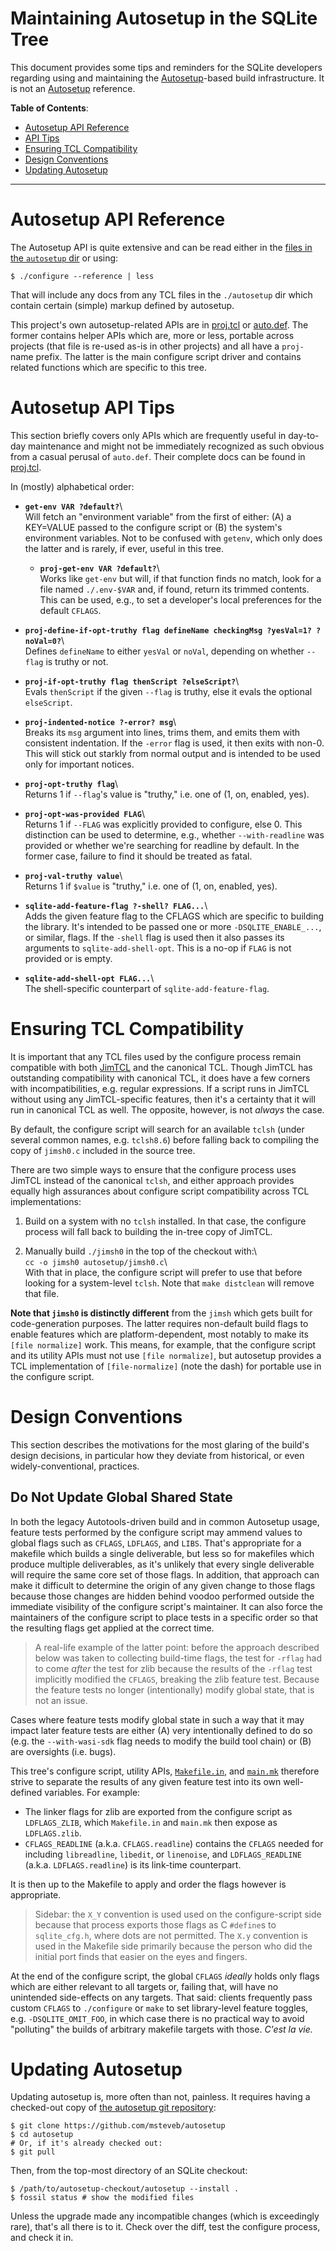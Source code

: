 Maintaining Autosetup in the SQLite Tree
========================================================================

This document provides some tips and reminders for the SQLite
developers regarding using and maintaining the [Autosetup][]-based
build infrastructure. It is not an [Autosetup][] reference.

**Table of Contents**:

- [Autosetup API Reference](#apiref)
- [API Tips](#apitips)
- [Ensuring TCL Compatibility](#tclcompat)
- [Design Conventions](#conventions)
- [Updating Autosetup](#updating)

------------------------------------------------------------------------

<a name="apiref"></a>
Autosetup API Reference
========================================================================

The Autosetup API is quite extensive and can be read either in
the [files in the `autosetup` dir](/dir/autosetup) or using:

>
```
$ ./configure --reference | less
```

That will include any docs from any TCL files in the `./autosetup` dir
which contain certain (simple) markup defined by autosetup.

This project's own autosetup-related APIs are in [proj.tcl][] or
[auto.def][].  The former contains helper APIs which are, more or
less, portable across projects (that file is re-used as-is in other
projects) and all have a `proj-` name prefix. The latter is the main
configure script driver and contains related functions which are
specific to this tree.


<a name="apitips"></a>
Autosetup API Tips
========================================================================

This section briefly covers only APIs which are frequently useful in
day-to-day maintenance and might not be immediately recognized as such
obvious from a casual perusal of `auto.def`. Their complete docs can be
found in [proj.tcl][].

In (mostly) alphabetical order:

- **`get-env VAR ?default?`**\  
  Will fetch an "environment variable"
  from the first of either: (A) a KEY=VALUE passed to the configure
  script or (B) the system's environment variables. Not to be confused
  with `getenv`, which only does the latter and is rarely, if ever,
  useful in this tree.
  - **`proj-get-env VAR ?default?`**\  
    Works like `get-env` but will, if that function finds no match,
    look for a file named `./.env-$VAR` and, if found, return its
    trimmed contents. This can be used, e.g., to set a developer's
    local preferences for the default `CFLAGS`.

- **`proj-define-if-opt-truthy flag defineName checkingMsg ?yesVal=1? ?noVal=0?`**\  
  Defines `defineName` to either `yesVal` or `noVal`, depending on
  whether `--flag` is truthy or not.

- **`proj-if-opt-truthy flag thenScript ?elseScript?`**\  
  Evals `thenScript` if the given `--flag` is truthy, else it
  evals the optional `elseScript`.

- **`proj-indented-notice ?-error? msg`**\  
  Breaks its `msg` argument into lines, trims them, and emits them
  with consistent indentation. If the `-error` flag is used, it then
  exits with non-0. This will stick out starkly from normal output
  and is intended to be used only for important notices.

- **`proj-opt-truthy flag`**\  
  Returns 1 if `--flag`'s value is "truthy," i.e. one of (1, on,
  enabled, yes).

- **`proj-opt-was-provided FLAG`**\  
  Returns 1 if `--FLAG` was explicitly provided to configure,
  else 0. This distinction can be used to determine, e.g., whether
  `--with-readline` was provided or whether we're searching for
  readline by default. In the former case, failure to find it should
  be treated as fatal.

- **`proj-val-truthy value`**\  
  Returns 1 if `$value` is "truthy," i.e. one of (1, on, enabled,
  yes).

- **`sqlite-add-feature-flag ?-shell? FLAG...`**\  
  Adds the given feature flag to the CFLAGS which are specific to building
  the library. It's intended to be passed one or more `-DSQLITE_ENABLE_...`,
  or similar, flags. If the `-shell` flag is used then it also passes
  its arguments to `sqlite-add-shell-opt`. This is a no-op if `FLAG`
  is not provided or is empty.

- **`sqlite-add-shell-opt FLAG...`**\  
  The shell-specific counterpart of `sqlite-add-feature-flag`.

<a name="tclcompat"></a>
Ensuring TCL Compatibility
========================================================================

It is important that any TCL files used by the configure process
remain compatible with both [JimTCL][] and the canonical TCL. Though
JimTCL has outstanding compatibility with canonical TCL, it does have
a few corners with incompatibilities, e.g. regular expressions. If a
script runs in JimTCL without using any JimTCL-specific features, then
it's a certainty that it will run in canonical TCL as well. The
opposite, however, is not _always_ the case.

By default, the configure script will search for an available `tclsh`
(under several common names, e.g. `tclsh8.6`) before falling back to
compiling the copy of `jimsh0.c` included in the source tree.

There are two simple ways to ensure that the configure process uses
JimTCL instead of the canonical `tclsh`, and either approach provides
equally high assurances about configure script compatibility across
TCL implementations:

1. Build on a system with no `tclsh` installed. In that case, the
   configure process will fall back to building the in-tree copy of
   JimTCL.

2. Manually build `./jimsh0` in the top of the checkout with:\  
   `cc -o jimsh0 autosetup/jimsh0.c`\  
   With that in place, the configure script will prefer to use that
   before looking for a system-level `tclsh`. Note that `make distclean`
   will remove that file.

**Note that `jimsh0` is distinctly different** from the `jimsh` which
gets built for code-generation purposes. The latter requires
non-default build flags to enable features which are
platform-dependent, most notably to make its `[file normalize]`
work. This means, for example, that the configure script and its
utility APIs must not use `[file normalize]`, but autosetup provides a
TCL implementation of `[file-normalize]` (note the dash) for portable
use in the configure script.


<a name="conventions"></a>
Design Conventions
========================================================================

This section describes the motivations for the most glaring of the
build's design decisions, in particular how they deviate from
historical, or even widely-conventional, practices.

Do Not Update Global Shared State
------------------------------------------------------------------------

In both the legacy Autotools-driven build and in common Autosetup
usage, feature tests performed by the configure script may ammend
values to global flags such as `CFLAGS`, `LDFLAGS`, and `LIBS`.
That's appropriate for a makefile which builds a single deliverable,
but less so for makefiles which produce multiple deliverables, as it's
unlikely that every single deliverable will require the same core set
of those flags.  In addition, that approach can make it difficult to
determine the origin of any given change to those flags because those
changes are hidden behind voodoo performed outside the immediate
visibility of the configure script's maintainer. It can also force the
maintainers of the configure script to place tests in a specific order
so that the resulting flags get applied at the correct time.

> A real-life example of the latter point: before the approach
  described below was taken to collecting build-time flags, the test
  for `-rflag` had to come _after_ the test for zlib because the
  results of the `-rflag` test implicitly modified the `CFLAGS`,
  breaking the zlib feature test. Because the feature tests no longer
  (intentionally) modify global state, that is not an issue.

Cases where feature tests modify global state in such a way that it
may impact later feature tests are either (A) very intentionally
defined to do so (e.g. the `--with-wasi-sdk` flag needs to modify the
build tool chain) or (B) are oversights (i.e. bugs).

This tree's configure script, utility APIs,
[`Makefile.in`](/file/Makefile.in), and [`main.mk`](/file/main.mk)
therefore strive to separate the results of any given feature test
into its own well-defined variables. For example:

- The linker flags for zlib are exported from the configure script as
  `LDFLAGS_ZLIB`, which `Makefile.in` and `main.mk` then expose as
  `LDFLAGS.zlib`.
- `CFLAGS_READLINE` (a.k.a. `CFLAGS.readline`) contains the `CFLAGS`
  needed for including `libreadline`, `libedit`, or `linenoise`, and
  `LDFLAGS_READLINE` (a.k.a. `LDFLAGS.readline`) is its link-time
  counterpart.

It is then up to the Makefile to apply and order the flags however is
appropriate.

> Sidebar: the `X_Y` convention is used used on the configure-script
  side because that process exports those flags as C `#define`s to
  `sqlite_cfg.h`, where dots are not permitted.  The `X.y` convention
  is used in the Makefile side primarily because the person who did
  the initial port finds that easier on the eyes and fingers.

At the end of the configure script, the global `CFLAGS` _ideally_
holds only flags which are either relevant to all targets or, failing
that, will have no unintended side-effects on any targets. That said:
clients frequently pass custom `CFLAGS` to `./configure` or `make` to
set library-level feature toggles, e.g. `-DSQLITE_OMIT_FOO`, in which
case there is no practical way to avoid "polluting" the builds of
arbitrary makefile targets with those. _C'est la vie._


<a name="updating"></a>
Updating Autosetup
========================================================================

Updating autosetup is, more often than not, painless. It requires having
a checked-out copy of [the autosetup git repository][autosetup-git]:

>
```
$ git clone https://github.com/msteveb/autosetup
$ cd autosetup
# Or, if it's already checked out:
$ git pull
```

Then, from the top-most directory of an SQLite checkout:

>
```
$ /path/to/autosetup-checkout/autosetup --install .
$ fossil status # show the modified files
```

Unless the upgrade made any incompatible changes (which is exceedingly
rare), that's all there is to it. Check over the diff, test the
configure process, and check it in.



[Autosetup]: https://msteveb.github.io/autosetup/
[auto.def]: /file/auto.def
[autosetup-git]: https://github.com/msteveb/autosetup
[proj.tcl]: /file/autosetup/proj.tcl
[JimTCL]: https://jim.tcl.tk
